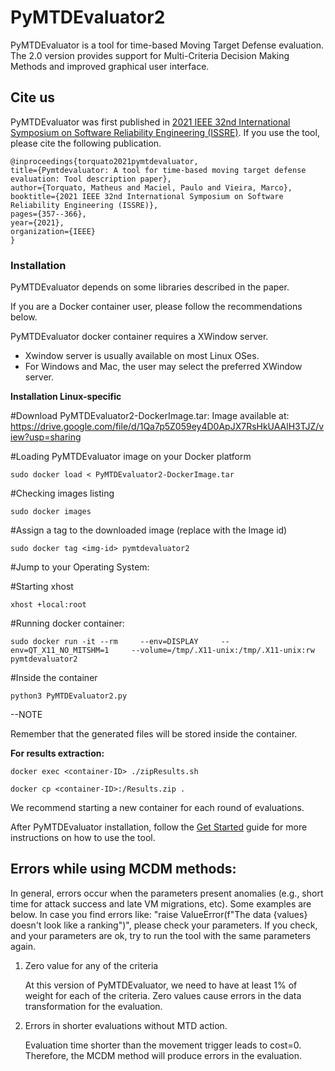 # PyMTDEvaluator2

PyMTDEvaluator is a tool for time-based Moving Target Defense evaluation. The 2.0 version provides support for Multi-Criteria Decision Making Methods and improved graphical user interface.

## Cite us

PyMTDEvaluator was first published in [2021 IEEE 32nd International Symposium on Software Reliability Engineering (ISSRE)](https://ieeexplore.ieee.org/abstract/document/9700355). If you use the tool, please cite the following publication.

	@inproceedings{torquato2021pymtdevaluator,
  	title={Pymtdevaluator: A tool for time-based moving target defense evaluation: Tool description paper},
  	author={Torquato, Matheus and Maciel, Paulo and Vieira, Marco},
  	booktitle={2021 IEEE 32nd International Symposium on Software Reliability Engineering (ISSRE)},
  	pages={357--366},
  	year={2021},
  	organization={IEEE}
	}



### Installation

PyMTDEvaluator depends on some libraries described in the paper. 

If you are a Docker container user, please follow the recommendations below.

PyMTDEvaluator docker container requires a XWindow server. 
- Xwindow server is usually available on most Linux OSes.
- For Windows and Mac, the user may select the preferred XWindow server. 

**Installation Linux-specific**

#Download PyMTDEvaluator2-DockerImage.tar: Image available at: https://drive.google.com/file/d/1Qa7p5Z059ey4D0ApJX7RsHkUAAlH3TJZ/view?usp=sharing

#Loading PyMTDEvaluator image on your Docker platform

	sudo docker load < PyMTDEvaluator2-DockerImage.tar

#Checking images listing

	sudo docker images 

#Assign a tag to the downloaded image (replace <img-id> with the Image id)

	sudo docker tag <img-id> pymtdevaluator2

#Jump to your Operating System:

#Starting xhost
	
	xhost +local:root

#Running docker container:

	sudo docker run -it --rm     --env=DISPLAY     --env=QT_X11_NO_MITSHM=1     --volume=/tmp/.X11-unix:/tmp/.X11-unix:rw     pymtdevaluator2

#Inside the container

	python3 PyMTDEvaluator2.py

--NOTE

Remember that the generated files will be stored inside the container.


**For results extraction:**

	docker exec <container-ID> ./zipResults.sh
 
	docker cp <container-ID>:/Results.zip .

We recommend starting a new container for each round of evaluations. 

After PyMTDEvaluator installation, follow the [Get Started](https://github.com/matheustor4/PyMTDEvaluator2/blob/main/GET_STARTED.md#pymtdevaluator-20) guide for more instructions on how to use the tool. 

## Errors while using MCDM methods:

In general, errors occur when the parameters present anomalies (e.g., short time for attack success and late VM migrations, etc). Some examples are below. In case you find errors like: "raise ValueError(f"The data {values} doesn't look like a ranking")", please check your parameters. If you check, and your parameters are ok, try to run the tool with the same parameters again. 

1) Zero value for any of the criteria

	At this version of PyMTDEvaluator, we need to have at least 1% of weight for each of the criteria. Zero values cause errors in the data transformation for the evaluation. 

2) Errors in shorter evaluations without MTD action.

	Evaluation time shorter than the movement trigger leads to cost=0. Therefore, the MCDM method will produce errors in the evaluation. 


